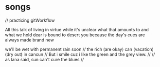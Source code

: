# songs
// practicing gitWorkflow 

All this talk of living in virtue
while it's unclear what that amounts to 
and what we hold dear is bound to desert you
because the day's cues are always made brand new

we'll be wet with permanent rain soon //
the rich (are okay) can (vacation) (dry out) in cancun //
But i smile cuz i like the green and the grey view. //
// as lana said, sun can't cure the blues // 

